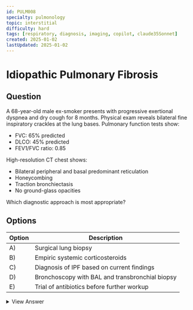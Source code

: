 ```yaml
---
id: PULM008
specialty: pulmonology
topic: interstitial
difficulty: hard
tags: [respiratory, diagnosis, imaging, copilot, claude35Sonnet]
created: 2025-01-02
lastUpdated: 2025-01-02
---
```


# Idiopathic Pulmonary Fibrosis

## Question
A 68-year-old male ex-smoker presents with progressive exertional dyspnea and dry cough for 8 months. Physical exam reveals bilateral fine inspiratory crackles at the lung bases. Pulmonary function tests show:
- FVC: 65% predicted
- DLCO: 45% predicted
- FEV1/FVC ratio: 0.85

High-resolution CT chest shows:
- Bilateral peripheral and basal predominant reticulation
- Honeycombing
- Traction bronchiectasis
- No ground-glass opacities

Which diagnostic approach is most appropriate?

## Options
| Option | Description                                                |
|--------|------------------------------------------------------------|
| A)     | Surgical lung biopsy                                        |
| B)     | Empiric systemic corticosteroids                           |
| C)     | Diagnosis of IPF based on current findings                 |
| D)     | Bronchoscopy with BAL and transbronchial biopsy           |
| E)     | Trial of antibiotics before further workup                 |

<details>
<summary>View Answer</summary>

## Correct Answer
C

## Explanation
1. Definite UIP pattern on HRCT:
   - Peripheral/basal predominant
   - Honeycombing
   - Traction bronchiectasis
   - No inconsistent features

2. Clinical context supports IPF:
   - Age >60
   - Male sex
   - Ex-smoker
   - Progressive symptoms
   - Velcro crackles
   - Restrictive PFTs

3. No biopsy needed when:
   - Definite UIP pattern on HRCT
   - Appropriate clinical context
   - No features suggesting alternative diagnosis

## References
- ATS/ERS/JRS/ALAT Guidelines 2018
- NEJM 2018: "Diagnosis of IPF: Current Approach"
</details>